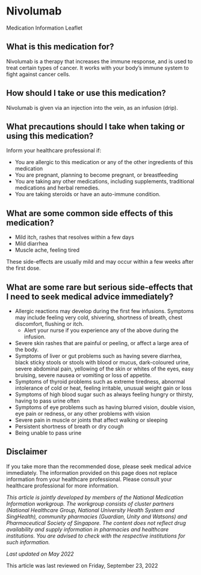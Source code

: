 # Nivolumab

Medication Information Leaflet

What is this medication for?
----------------------------

Nivolumab is a therapy that increases the immune response, and is used to treat certain types of cancer. It works with your body’s immune system to fight against cancer cells.

How should I take or use this medication?
-----------------------------------------

Nivolumab is given via an injection into the vein, as an infusion (drip).

What precautions should I take when taking or using this medication?
--------------------------------------------------------------------

Inform your healthcare professional if:

* You are allergic to this medication or any of the other ingredients of this medication
* You are pregnant, planning to become pregnant, or breastfeeding
* You are taking any other medications, including supplements, traditional medications and herbal remedies.
* You are taking steroids or have an auto-immune condition.

What are some common side effects of this medication?
-----------------------------------------------------

* Mild itch, rashes that resolves within a few days
* Mild diarrhea
* Muscle ache, feeling tired

These side-effects are usually mild and may occur within a few weeks after the first dose.

What are some rare but serious side-effects that I need to seek medical advice immediately?
-------------------------------------------------------------------------------------------

* Allergic reactions may develop during the first few infusions. Symptoms may include feeling very cold, shivering, shortness of breath, chest discomfort, flushing or itch.
  + Alert your nurse if you experience any of the above during the infusion.
* Severe skin rashes that are painful or peeling, or affect a large area of the body.
* Symptoms of liver or gut problems such as having severe diarrhea, black sticky stools or stools with blood or mucus, dark-coloured urine, severe abdominal pain, yellowing of the skin or whites of the eyes, easy bruising, severe nausea or vomiting or loss of appetite.
* Symptoms of thyroid problems such as extreme tiredness, abnormal intolerance of cold or heat, feeling irritable, unusual weight gain or loss
* Symptoms of high blood sugar such as always feeling hungry or thirsty, having to pass urine often
* Symptoms of eye problems such as having blurred vision, double vision, eye pain or redness, or any other problems with vision
* Severe pain in muscle or joints that affect walking or sleeping
* Persistent shortness of breath or dry cough
* Being unable to pass urine

Disclaimer
----------

If you take more than the recommended dose, please seek medical advice immediately. The information provided on this page does not replace information from your healthcare professional. Please consult your healthcare professional for more information.

*This article is jointly developed by members of the National Medication Information workgroup. The workgroup consists of cluster partners (National Healthcare Group, National University Health System and SingHealth), community pharmacies (Guardian, Unity and Watsons) and Pharmaceutical Society of Singapore. The content does not reflect drug availability and supply information in pharmacies and healthcare institutions. You are advised to check with the respective institutions for such information.*

*Last updated on May 2022*

This article was last reviewed on
Friday, September 23, 2022